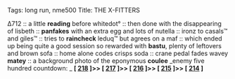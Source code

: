 Tags: long run, nme500
Title: THE X-FITTERS
  
∆712 :: a little **reading** before whitedot° :: then done with the disappearing of lisbeth :: **panfakes** with an extra egg and lots of nutella :: ironz to casals™ and giles™ :: tries to **raincheck** leduq™ but agrees on a maf :: which ended up being quite a good session so rewarded with **bastu**, plenty of leftovers and brown sofa :: home alone codes crisps soda :: crane pedal fades wavey **matey** :: a background photo of the eponymous **coulee**
_enemy five hundred countdown: _  **[ [218](https://www.allmusic.com/album/primary-colours-mw0000816598) ]>> [ [217](https://www.allmusic.com/album/lust-for-life-mw0000654897) ]>> [ [216](https://www.allmusic.com/album/power-corruption-lies-mw0000195060) ]>> [ [215](https://www.allmusic.com/album/mezzanine-mw0000032129) ]>> [ [214](https://www.allmusic.com/album/moon-safari-mw0000597258) ]**
